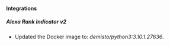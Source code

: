#### Integrations
##### Alexa Rank Indicator v2
- Updated the Docker image to: *demisto/python3:3.10.1.27636*.

